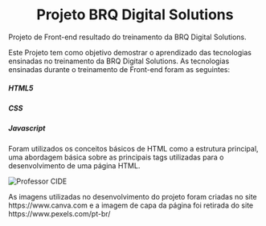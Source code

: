 <h1 align="center"> Projeto BRQ Digital Solutions </h1>
Projeto de Front-end resultado do treinamento da BRQ Digital Solutions.

<p>Este Projeto tem como objetivo demostrar o aprendizado das tecnologias ensinadas no treinamento da BRQ Digital Solutions.
  As tecnologias ensinadas durante o treinamento de Front-end foram as seguintes:
</p>
  <h5>HTML5</h5>
  <h5>CSS</h5>
  <h5>Javascript</h5>

<p>Foram utilizados os conceitos básicos de HTML como a estrutura principal, uma abordagem básica sobre as principais tags utilizadas para o desenvolvimento de uma página HTML.</p>
  
  ![Professor CIDE](https://user-images.githubusercontent.com/86419088/171408460-a20f5f8b-37b3-4399-b059-72d4298d2cb8.png)

<p>As imagens utilizadas no desenvolvimento do projeto foram criadas no site https://www.canva.com e a imagem de capa da página foi retirada do site
   https://www.pexels.com/pt-br/</p>  

  

